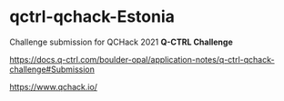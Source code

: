 # qctrl-qchack-Estonia
Challenge submission for QCHack 2021 **Q-CTRL Challenge**

https://docs.q-ctrl.com/boulder-opal/application-notes/q-ctrl-qchack-challenge#Submission

https://www.qchack.io/
